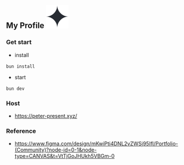 ## My Profile ![heart](public/star.svg)

### Get start

- install

```shell
bun install
```

- start

```shell
bun dev
```

### Host

- https://peter-present.xyz/

### Reference

- https://www.figma.com/design/mKwiPti4DNL2vZWSj95Ifl/Portfolio-(Community)?node-id=0-1&node-type=CANVAS&t=VtTjGoJHUkh5VBGm-0
